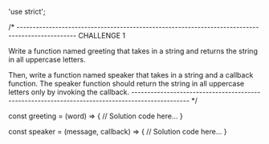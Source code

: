 'use strict';

/* ------------------------------------------------------------------------------------------------
CHALLENGE 1

Write a function named greeting that takes in a string and returns the string in all uppercase letters.

Then, write a function named speaker that takes in a string and a callback function. The speaker function should return the string in all uppercase letters only by invoking the callback.
------------------------------------------------------------------------------------------------ */

const greeting = (word) => {
  // Solution code here...
}

const speaker = (message, callback) => {
  // Solution code here...
}